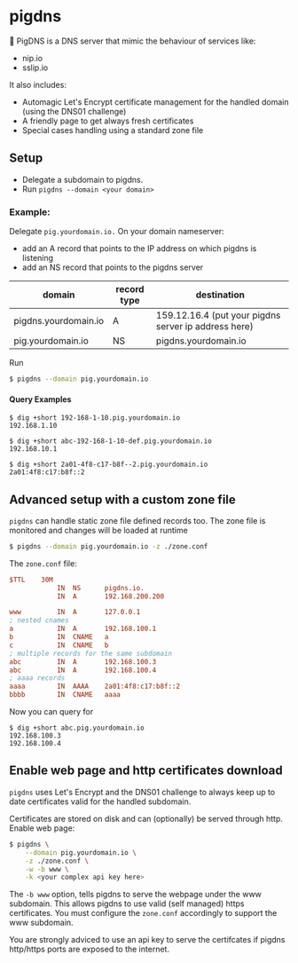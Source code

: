 # pigdns

🐷 PigDNS is a DNS server that mimic the behaviour of services like:

* nip.io
* sslip.io

It also includes:

* Automagic Let's Encrypt certificate management for the handled domain (using the DNS01 challenge)
* A friendly page to get always fresh certificates
* Special cases handling using a standard zone file

## Setup

* Delegate a subdomain to pigdns.
* Run `pigdns --domain <your domain>`

### Example:

Delegate `pig.yourdomain.io.` On your domain nameserver:

* add an A record that points to the IP address on which pigdns is listening 
* add an NS record that points to the pigdns server

| domain | record type | destination |
| ------ | ------------ | ----------- |  
| pigdns.yourdomain.io | A | 159.12.16.4 (put your pigdns server ip address here)
| pig.yourdomain.io | NS | pigdns.yourdomain.io


Run
```sh
$ pigdns --domain pig.yourdomain.io
```


#### Query Examples

```
$ dig +short 192-168-1-10.pig.yourdomain.io
192.168.1.10

$ dig +short abc-192-168-1-10-def.pig.yourdomain.io
192.168.10.1

$ dig +short 2a01-4f8-c17-b8f--2.pig.yourdomain.io
2a01:4f8:c17:b8f::2
```

## Advanced setup with a custom zone file

`pigdns` can handle static zone file defined records too. The zone file
is monitored and changes will be loaded at runtime

```sh
$ pigdns --domain pig.yourdomain.io -z ./zone.conf
```

The `zone.conf` file:
```ini
$TTL    30M
            IN  NS      pigdns.io.
            IN  A       192.168.200.200

www         IN  A       127.0.0.1
; nested cnames
a           IN  A       192.168.100.1
b		   	IN  CNAME   a
c           IN  CNAME   b
; multiple records for the same subdomain
abc         IN  A       192.168.100.3
abc         IN  A       192.168.100.4
; aaaa records
aaaa        IN  AAAA    2a01:4f8:c17:b8f::2
bbbb        IN  CNAME   aaaa
```

Now you can query for
```
$ dig +short abc.pig.yourdomain.io
192.168.100.3
192.168.100.4
```

## Enable web page and http certificates download

`pigdns` uses Let's Encrypt and the DNS01 challenge to always keep up to date
certificates valid for the handled subdomain.

Certificates are stored on disk and can (optionally) be served through http.
Enable web page:

```sh
$ pigdns \
    --domain pig.yourdomain.io \
    -z ./zone.conf \
    -w -b www \
    -k <your complex api key here>
```

The `-b www` option, tells pigdns to serve the webpage under the www subdomain. This allows
pigdns to use valid (self managed) https certificates. You must configure the `zone.conf` 
accordingly to support the www subdomain.

You are strongly adviced to use an api key to serve the certifcates if pigdns http/https ports
are exposed to the internet.
